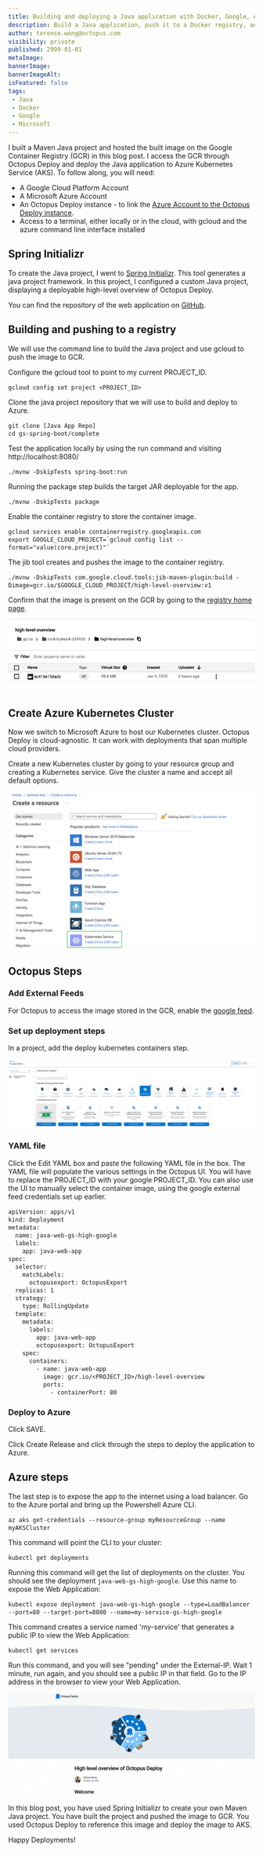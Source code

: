 ```yaml
---
title: Building and deploying a Java application with Docker, Google, Azure and Octopus Deploy
description: Build a Java application, push it to a Docker registry, and deploy to Azure with Octopus Deploy
author: terence.wong@octopus.com
visibility: private
published: 2999-01-01
metaImage: 
bannerImage: 
bannerImageAlt: 
isFeatured: false
tags:
 - Java
 - Docker
 - Google
 - Microsoft
---
```



I built a Maven Java project and hosted the built image on the Google Container Registry (GCR) in this blog post. I access the GCR through Octopus Deploy and deploy the Java application to Azure Kubernetes Service (AKS). To follow along, you will need:

- A Google Cloud Platform Account
- A Microsoft Azure Account
- An Octopus Deploy instance - to link the [Azure Account to the Octopus Deploy instance](https://octopus.com/docs/infrastructure/accounts/azure#azure-service-principal).
- Access to a terminal, either locally or in the cloud, with gcloud and the azure command line interface installed

## Spring Initializr

To create the Java project, I went to [Spring Initializr](https://start.spring.io/). This tool generates a java project framework. In this project, I configured a custom Java project, displaying a deployable high-level overview of Octopus Deploy.

You can find the repository of the web application on [GitHub]().

## Building and pushing to a registry

We will use the command line to build the Java project and use gcloud to push the image to GCR.

Configure the gcloud tool to point to my current PROJECT_ID.

    gcloud config set project <PROJECT_ID>

Clone the java project repository that we will use to build and deploy to Azure.

    git clone [Java App Repo]
    cd gs-spring-boot/complete

Test the application locally by using the run command and visiting http://localhost:8080/ 

    ./mvnw -DskipTests spring-boot:run
    
Running the package step builds the target JAR deployable for the app.

    ./mvnw -DskipTests package
    
Enable the container registry to store the container image.

    gcloud services enable containerregistry.googleapis.com
    export GOOGLE_CLOUD_PROJECT=`gcloud config list --format="value(core.project)"`
    
The jib tool creates and pushes the image to the container registry.

    ./mvnw -DskipTests com.google.cloud.tools:jib-maven-plugin:build -Dimage=gcr.io/$GOOGLE_CLOUD_PROJECT/high-level-overview:v1
    
Confirm that the image is present on the GCR by going to the [registry home page](https://cloud.google.com/container-registry).

![gcr](gcr.png)

    
## Create Azure Kubernetes Cluster

Now we switch to Microsoft Azure to host our Kubernetes cluster. Octopus Deploy is cloud-agnostic. It can work with deployments that span multiple cloud providers. 

Create a new Kubernetes cluster by going to your resource group and creating a Kubernetes service. Give the cluster a name and accept all default options.

![Create Kubernetes Cluster](create-kubernetes-cluster.png)


## Octopus Steps

### Add External Feeds

For Octopus to access the image stored in the GCR, enable the [google feed](https://octopus.com/docs/packaging-applications/package-repositories/guides/google-container-registry).


### Set up deployment steps

In a project, add the deploy kubernetes containers step.

![Deploy Kubernetes Containers Step](deploy-kubernetes-containers-step.png "Deploy Success")

### YAML file

Click the Edit YAML box and paste the following YAML file in the box. The YAML file will populate the various settings in the Octopus UI. You will have to replace the PROJECT_ID with your google PROJECT_ID. You can also use the UI to manually select the container image, using the google external feed credentials set up earlier.

```
apiVersion: apps/v1
kind: Deployment
metadata:
  name: java-web-gs-high-google
  labels:
    app: java-web-app
spec:
  selector:
    matchLabels:
      octopusexport: OctopusExport
  replicas: 1
  strategy:
    type: RollingUpdate
  template:
    metadata:
      labels:
        app: java-web-app
        octopusexport: OctopusExport
    spec:
      containers:
        - name: java-web-app
          image: gcr.io/<PROJECT_ID>/high-level-overview
          ports:
            - containerPort: 80
```

### Deploy to Azure

Click SAVE.

Click Create Release and click through the steps to deploy the application to Azure.

## Azure steps
    
The last step is to expose the app to the internet using a load balancer. Go to the Azure portal and bring up the Powershell Azure CLI.

    az aks get-credentials --resource-group myResourceGroup --name myAKSCluster

This command will point the CLI to your cluster:

    kubectl get deployments

Running this command will get the list of deployments on the cluster. You should see the deployment `java-web-gs-high-google`. Use this name to expose the Web Application:

    kubectl expose deployment java-web-gs-high-google --type=LoadBalancer --port=80 --target-port=8080 --name=my-service-gs-high-google
    
This command creates a service named 'my-service' that generates a public IP to view the Web Application:

    kubectl get services
        
Run this command, and you will see "pending" under the External-IP. Wait 1 minute, run again, and you should see a public IP in that field. Go to the IP address in the browser to view your Web Application.

![Deployed Applicationkub](deployed-application.png)

In this blog post, you have used Spring Initializr to create your own Maven Java project. You have built the project and pushed the image to GCR. You used Octopus Deploy to reference this image and deploy the image to AKS.

Happy Deployments!



